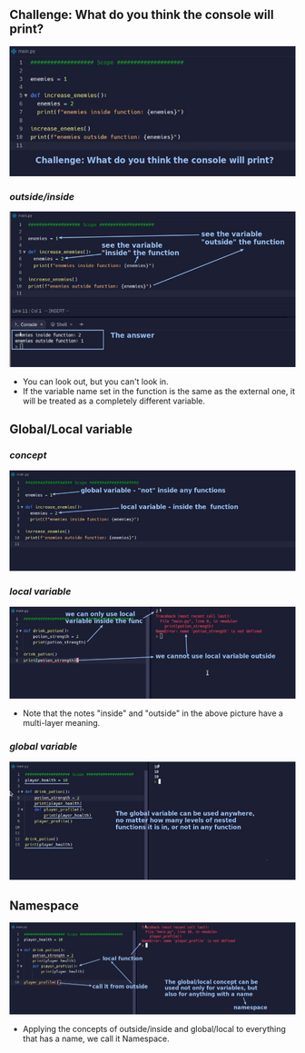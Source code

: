 ## **Challenge: What do you think the console will print?**

![Alt challenge](pic/01.jpg)

### _outside/inside_

![Alt ouside/inside](pic/02.jpg)

- You can look out, but you can't look in.
- If the variable name set in the function is the same as the external one, it will be treated as a completely different variable.

## **Global/Local variable**

### _concept_

![Alt global/local variable](pic/03.jpg)

### _local variable_

![Alt NameError example for local variable using](pic/04.jpg)

- Note that the notes "inside" and "outside" in the above picture have a multi-layer meaning.

### _global variable_

![Alt global variable example](pic/05.jpg)

## **Namespace**

![Alt namespace](pic/06.jpg)

- Applying the concepts of outside/inside and global/local to everything that has a name, we call it Namespace.
